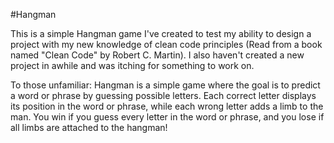#Hangman

This is a simple Hangman game I've created to test my ability to design a project with my new knowledge of clean code principles (Read from a book named "Clean Code" by Robert C. Martin). 
I also haven't created a new project in awhile and was itching for something to work on.

To those unfamiliar: Hangman is a simple game where the goal is to predict a word or phrase by guessing possible letters.
Each correct letter displays its position in the word or phrase, while each wrong letter adds a limb to the man. You win
if you guess every letter in the word or phrase, and you lose if all limbs are attached to the hangman!
